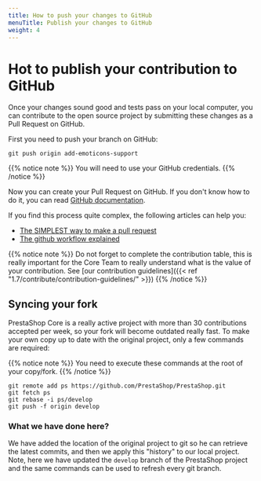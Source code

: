 ```yaml
---
title: How to push your changes to GitHub
menuTitle: Publish your changes to GitHub
weight: 4
---
```


# Hot to publish your contribution to GitHub

Once your changes sound good and tests pass on your local computer, you can contribute to the open source project by submitting these changes as a Pull Request on GitHub.

First you need to push your branch on GitHub:

```
git push origin add-emoticons-support
```

{{% notice note %}}
You will need to use your GitHub credentials.
{{% /notice %}}

Now you can create your Pull Request on GitHub. If you don't know how to do it, you can read [GitHub documentation](https://help.github.com/articles/creating-a-pull-request/).

If you find this process quite complex, the following articles can help you:

- [The SIMPLEST way to make a pull request](https://dev.to/lukegarrigan/the-simplest-way-to-make-a-pull-request-2h61)
- [The github workflow explained](https://dev.to/mathieuks/introduction-to-github-fork-workflow-why-is-it-so-complex-3ac8)

{{% notice note %}}
Do not forget to complete the contribution table, this is really important for the Core Team to really understand what is the value of your contribution.
See [our contribution guidelines]({{< ref "1.7/contribute/contribution-guidelines/" >}})
{{% /notice %}}

## Syncing your fork

PrestaShop Core is a really active project with more than 30 contributions accepted per week, so your fork will become outdated really fast. To make your own copy up to date with the original project, only a few commands are required:

{{% notice note %}}
You need to execute these commands at the root of your copy/fork.
{{% /notice %}}

```
git remote add ps https://github.com/PrestaShop/PrestaShop.git
git fetch ps
git rebase -i ps/develop
git push -f origin develop
```

### What we have done here?

We have added the location of the original project to git so he can retrieve the latest commits, and then we apply this "history"
to our local project. Note, here we have updated the `develop` branch of the PrestaShop project and the same commands can be used to refresh every git branch.
